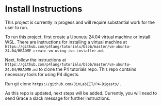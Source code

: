 # Install Instructions
This project is currently in progess and will require substantial work for the user to run.

To run this project, first create a Ubunutu 24.04 virtual machine or install WSL. There are instructions for installing a virtual machine at `https://github.com/p4lang/tutorials/blob/master/vm-ubuntu-24.04/README-create-vm-using-iso-installer.md.`

Next, follow the instructions at `https://github.com/p4lang/tutorials/blob/master/vm-ubuntu-24.04/README.md` to clone the P4 tutorials repo. This repo contains necessary tools for using P4 digests.

Run git clone `https://github.com/JinLabIIT/P4-Digests/.`

As this repo is updated, next steps will be added. Currently, you will need to send Grace a slack message for further instructions.

